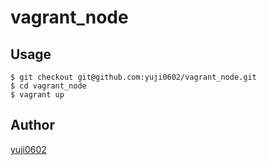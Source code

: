 # vagrant_node

## Usage

```shell
$ git checkout git@github.com:yuji0602/vagrant_node.git
$ cd vagrant_node
$ vagrant up
```

## Author

[yuji0602](https://github.com/yuji0602)
